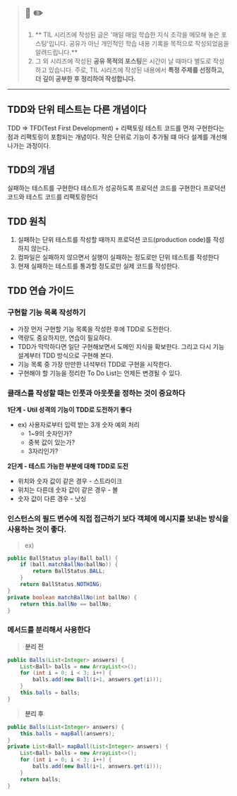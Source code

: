 > ## 📖 ✏️ 
> 1. ** TIL 시리즈에 작성된 글은 '매일 매일 학습한 지식 조각을 메모해 놓은 포스팅'입니다. 공유가 아닌 개인적인 학습 내용 기록을 목적으로 작성되었음을 알려드립니다.**<br>
> 2. 그 외 시리즈에 작성된 **공유 목적의 포스팅**은 시간이 날 때마다 별도로 작성하고 있습니다. 주로, TIL 시리즈에 작성된 내용에서 **특정 주제를 선정하고, 더 깊이 공부한 후 정리하여 작성합니다.** <br>


---

## TDD와 단위 테스트는 다른 개념이다
TDD => TFD(Test First Development) + 리팩토링
테스트 코드를 먼저 구현한다는 점과 리팩토링이 포함되는 개념이다. 
작은 단위로 기능이 추가될 떄 마다 설계를 개선해 나가는 과정이다.

## TDD의 개념
실패하는 테스트를 구현한다
테스트가 성공하도록 프로덕션 코드를 구현한다
프로덕션 코드와 테스트 코드를 리팩토랑헌더

## TDD 원칙
1. 실패하는 단위 테스트를 작성할 때까지 프로덕션 코드(production code)를 작성하지 않는다.
2. 컴파일은 실패하지 않으면서 실행이 실패하는 정도로만 단위 테스트를 작성한다
3. 현재 실패하는 테스트를 통과할 정도로만 실제 코드를 작성한다.


## TDD 연습 가이드
### 구현할 기능 목록 작성하기
- 가장 먼저 구현할 기능 목록을 작성한 후에 TDD로 도전한다.
- 역량도 중요하지만, 연습이 필요하다.
- TDD가 막막하다면 일단 구현해보면서 도메인 지식을 확보한다. 그리고 다시 기능 설계부터 TDD 방식으로 구현해 본다.
- 기능 목록 중 가장 만만한 녀석부터 TDD로 구현을 시작한다.
- 구현해야 할 기능을 정리한 To Do List는 언제든 변경될 수 있다.


### 클래스를 작성할 때는 인풋과 아웃풋을 정하는 것이 중요하다

**1단계 - Util 성격의 기능이 TDD로 도전하기 좋다**
- ex) 사용자로부터 입력 받는 3개 숫자 예외 처리
	- 1~9의 숫자인가?
	- 중복 값이 있는가?
	- 3자리인가?

**2단계 - 테스트 가능한 부분에 대해 TDD로 도전**
- 위치와 숫자 값이 같은 경우 - 스트라이크
- 위치는 다른데 숫자 값이 같은 경우 - 볼
- 숫자 값이 다른 경우 - 낫싱

### 인스턴스의 필드 변수에 직접 접근하기 보다 객체에 메시지를 보내는 방식을 사용하는 것이 좋다.

> ex)
```java
public BallStatus play(Ball ball) {
    if (ball.matchBallNo(ballNo)) {
        return BallStatus.BALL;
    }
    return BallStatus.NOTHING;
}
private boolean matchBallNo(int ballNo) {
    return this.ballNo == ballNo;
}
```


### 메서드를 분리해서 사용한다

> **분리 전**
```java
public Balls(List<Integer> answers) {
    List<Ball> balls = new ArrayList<>();
    for (int i = 0; i < 3; i++) {
        balls.add(new Ball(i+1, answers.get(i)));
    }
    this.balls = balls;
}
```

> **분리 후**
```java
public Balls(List<Integer> answers) {
    this.balls = mapBall(answers);
}
private List<Ball> mapBall(List<Integer> answers) {
    List<Ball> balls = new ArrayList<>();
    for (int i = 0; i < 3; i++) {
        balls.add(new Ball(i+1, answers.get(i)));
    }
    return balls;
}
```
